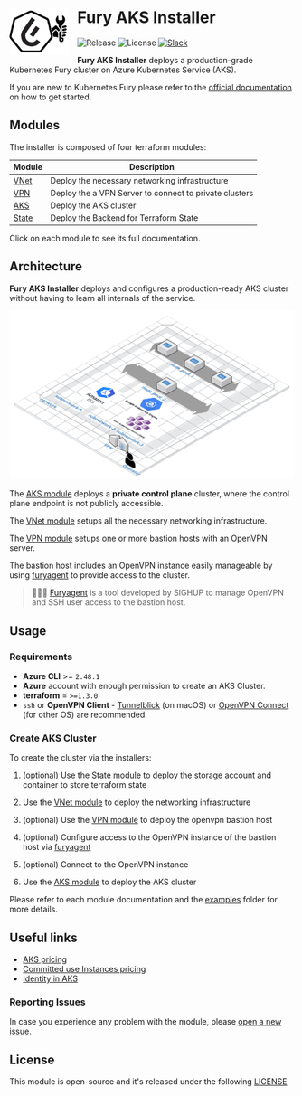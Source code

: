 <!-- markdownlint-disable MD033 -->
<h1>
    <img src="./docs/assets/fury_installer.png?raw=true" align="left" width="105" style="margin-right: 15px"/>
    Fury AKS Installer
</h1>
<!-- markdownlint-enable MD033 -->

![Release](https://img.shields.io/github/v/release/sighupio/fury-aks-installer?label=Latest%20Release)
![License](https://img.shields.io/github/license/sighupio/fury-aks-installer?label=License)
[![Slack](https://img.shields.io/badge/slack-@kubernetes/fury-yellow.svg?logo=slack&label=Slack)](https://kubernetes.slack.com/archives/C0154HYTAQH)

<!-- <KFD-DOCS> -->

**Fury AKS Installer** deploys a production-grade Kubernetes Fury cluster on Azure Kubernetes Service (AKS).

If you are new to Kubernetes Fury please refer to the [official documentation][kfd-docs] on how to get started.

## Modules

The installer is composed of four terraform modules:

|            Module             |                       Description                      |
| ----------------------------- | ------------------------------------------------------ |
| [VNet][vnet-module]           | Deploy the necessary networking infrastructure         |
| [VPN][vpn-module]             | Deploy the a VPN Server to connect to private clusters |
| [AKS][aks-module]             | Deploy the AKS cluster                                 |
| [State][state-module]         | Deploy the Backend for Terraform State                 |

Click on each module to see its full documentation.

## Architecture

**Fury AKS Installer** deploys and configures a production-ready AKS cluster without having to learn all internals of the service.

![Fury Architecture](./docs/assets/fury_installer_architecture.png)

The [AKS module][aks-module] deploys a **private control plane** cluster, where the control plane endpoint is not publicly accessible.

The [VNet module][vnet-module] setups all the necessary networking infrastructure.

The [VPN module][vpn-module] setups one or more bastion hosts with an OpenVPN server.

The bastion host includes an OpenVPN instance easily manageable by using [furyagent][furyagent] to provide access to the cluster.

> 🕵🏻‍♂️ [Furyagent][furyagent] is a tool developed by SIGHUP to manage OpenVPN and SSH user access to the bastion host.

## Usage

### Requirements

- **Azure CLI** >= `2.48.1`
- **Azure** account with enough permission to create an AKS Cluster.
- **terraform** = `>=1.3.0`
- `ssh` or **OpenVPN Client** - [Tunnelblick][tunnelblick] (on macOS) or [OpenVPN Connect][openvpn-connect] (for other OS) are recommended.

### Create AKS Cluster

To create the cluster via the installers:

1. (optional) Use the [State module][state-module] to deploy the storage account and container to store terraform state

2. Use the [VNet module][vnet-module] to deploy the networking infrastructure

3. (optional) Use the [VPN module][vpn-module] to deploy the openvpn bastion host

4. (optional) Configure access to the OpenVPN instance of the bastion host via [furyagent][furyagent]

5. (optional) Connect to the OpenVPN instance

6. Use the [AKS module][aks-module] to deploy the AKS cluster

Please refer to each module documentation and the [examples](examples/) folder for more details.

## Useful links

- [AKS pricing](https://azure.microsoft.com/en-us/pricing/details/kubernetes-service/)
- [Committed use Instances pricing](https://azure.microsoft.com/en-us/pricing/details/virtual-machines/linux/)
- [Identity in AKS](https://learn.microsoft.com/en-us/azure/aks/concepts-identity)

<!-- Links -->

[aks-installer-docs]: https://docs.kubernetesfury.com/docs/installers/managed/aks/
[aks-module]: https://github.com/sighupio/fury-aks-installer/tree/master/modules/aks
[vnet-module]: https://github.com/sighupio/fury-aks-installer/tree/master/modules/vnet
[vpn-module]: https://github.com/sighupio/fury-aks-installer/tree/master/modules/vpn
[state-module]: https://github.com/sighupio/fury-aks-installer/tree/master/modules/state
[kfd-docs]: https://docs.kubernetesfury.com/docs/distribution/

[furyagent]: https://github.com/sighupio/furyagent
[tunnelblick]: https://tunnelblick.net/downloads.html
[openvpn-connect]: https://openvpn.net/vpn-client/

<!-- </KFD-DOCS> -->
<!-- <FOOTER> -->

### Reporting Issues

In case you experience any problem with the module, please [open a new issue](https://github.com/sighupio/fury-aks-installer/issues/new).

## License

This module is open-source and it's released under the following [LICENSE](LICENSE)

<!-- </FOOTER> -->